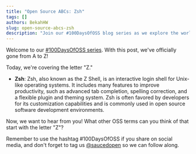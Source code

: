 ```yaml
---
title: "Open Source ABCs: Zsh"
tags: []
authors: BekahHW
slug: open-source-abcs-zsh
description: "Join our #100DaysOfOSS blog series as we explore the world of Open Source Software (OSS) from A to Z! Every week, we'll discuss two new letters of the English alphabet. Share your thoughts, ideas, and favorite OSS projects for each letter. Let's celebrate the power of open source together! "
---
```


Welcome to our [#100DaysOfOSS series](https://dev.to/opensauced/100daysofoss-growing-skills-and-real-world-experience-3o5k). With this post, we've officially gone from A to Z!

Today, we're covering the letter "Z."

- **Zsh**: Zsh, also known as the Z Shell, is an interactive login shell for Unix-like operating systems. It includes many features to improve productivity, such as advanced tab completion, spelling correction, and a flexible plugin and theming system. Zsh is often favored by developers for its customization capabilities and is commonly used in open source software development environments.

Now, we want to hear from you! What other OSS terms can you think of that start with the letter "Z"? 

Remember to use the hashtag #100DaysOfOSS if you share on social media, and don't forget to tag us [@saucedopen](https://twitter.com/saucedopen) so we can follow along.